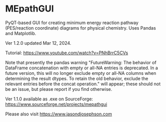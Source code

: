 # MEpathGUI
PyQT-based GUI for creating minimum energy reaction pathway (PES/reaction coordinate) diagrams for physical chemistry. Uses Pandas and Matplotlib. 


Ver 1.2.0 updated Mar 12, 2024.

Tutorial: https://www.youtube.com/watch?v=PNhBrrC5CVs

Note that presently the pandas warning "FutureWarning: The behavior of DataFrame concatenation with empty or all-NA entries is deprecated. In a future version, this will no longer exclude empty or all-NA columns when determining the result dtypes. To retain the old behavior, exclude the relevant entries before the concat operation." will appear; these should not be an issue, but please report if you find otherwise.

Ver 1.1.0 available as .exe on SourceForge: https://www.sourceforge.net/projects/mepathgui

Please also visit https://www.jasondjosephson.com
